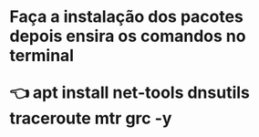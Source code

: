 <h1 COLORIR O SHELL BASH </h1>
Faça a instalação dos pacotes depois ensira os comandos no terminal 

:point_left: apt install net-tools dnsutils traceroute mtr grc -y

